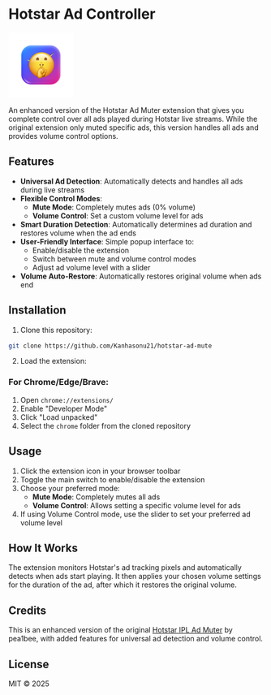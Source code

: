 # Hotstar Ad Controller

![Hotstar Ad Controller](128.png?raw=true)

An enhanced version of the Hotstar Ad Muter extension that gives you complete control over all ads played during Hotstar live streams. While the original extension only muted specific ads, this version handles all ads and provides volume control options.

## Features

- **Universal Ad Detection**: Automatically detects and handles all ads during live streams
- **Flexible Control Modes**: 
  - **Mute Mode**: Completely mutes ads (0% volume)
  - **Volume Control**: Set a custom volume level for ads
- **Smart Duration Detection**: Automatically determines ad duration and restores volume when the ad ends
- **User-Friendly Interface**: Simple popup interface to:
  - Enable/disable the extension
  - Switch between mute and volume control modes
  - Adjust ad volume level with a slider
- **Volume Auto-Restore**: Automatically restores original volume when ads end

## Installation

1. Clone this repository:
```bash
git clone https://github.com/Kanhasonu21/hotstar-ad-mute
```

2. Load the extension:

### For Chrome/Edge/Brave:
1. Open `chrome://extensions/`
2. Enable "Developer Mode"
3. Click "Load unpacked"
4. Select the `chrome` folder from the cloned repository

## Usage

1. Click the extension icon in your browser toolbar
2. Toggle the main switch to enable/disable the extension
3. Choose your preferred mode:
   - **Mute Mode**: Completely mutes all ads
   - **Volume Control**: Allows setting a specific volume level for ads
4. If using Volume Control mode, use the slider to set your preferred ad volume level

## How It Works

The extension monitors Hotstar's ad tracking pixels and automatically detects when ads start playing. It then applies your chosen volume settings for the duration of the ad, after which it restores the original volume.

## Credits

This is an enhanced version of the original [Hotstar IPL Ad Muter](https://github.com/pea1bee/hotstar-ipl-ad-mute) by pea1bee, with added features for universal ad detection and volume control.

## License

MIT © 2025
